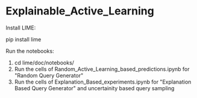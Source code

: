 # Explainable_Active_Learning

Install LIME:

pip install lime

Run the notebooks:

1. cd lime/doc/notebooks/
2. Run the cells of Random_Active_Learning_based_predictions.ipynb for "Random Query Generator"
3. Run the cells of Explanation_Based_experiments.ipynb for "Explanation Based Query Generator" and uncertainity based query sampling
